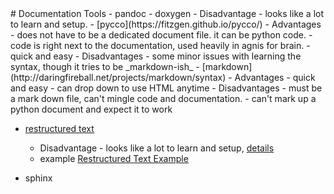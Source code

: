 <link rel="stylesheet" type="text/css" href="../www.css">
# Documentation Tools
- pandoc
- doxygen
	- Disadvantage - looks like a lot to learn and setup.
- [pycco](https://fitzgen.github.io/pycco/)
	- Advantages
		- does not have to be a dedicated document file. it can be python code.
		- code is right next to the documentation, used heavily in agnis for brain.
		- quick and easy
	- Disadvantages
		- some minor issues with learning the syntax, though it tries to be _markdown-ish_
- [markdown](http://daringfireball.net/projects/markdown/syntax)
	- Advantages
		- quick and easy
		- can drop down to use HTML anytime
	- Disadvantages
		- must be a mark down file, can't mingle code and documentation.
			- can't mark up a python document and expect it to work 

- [restructured text](http://docutils.sourceforge.net/rst.html)
	- Disadvantage - looks like a lot to learn and setup, [details](http://docutils.sourceforge.net/docs/user/rst/quickref.html)
	- example <a href="restructured.example.html">Restructured Text Example</a>

- sphinx

